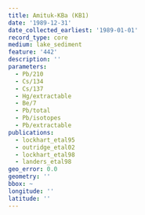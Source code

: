 ```yaml
---
title: Amituk-KBa (KB1)
date: '1989-12-31'
date_collected_earliest: '1989-01-01'
record_type: core
medium: lake_sediment
feature: '442'
description: ''
parameters:
  - Pb/210
  - Cs/134
  - Cs/137
  - Hg/extractable
  - Be/7
  - Pb/total
  - Pb/isotopes
  - Pb/extractable
publications:
  - lockhart_etal95
  - outridge_etal02
  - lockhart_etal98
  - landers_etal98
geo_error: 0.0
geometry: ''
bbox: ~
longitude: ''
latitude: ''
---
```

